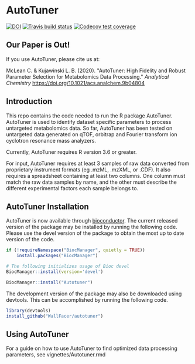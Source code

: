 # AutoTuner

<!-- badges: start -->
[![DOI](https://zenodo.org/badge/DOI/10.5281/zenodo.3270590.svg)](https://doi.org/10.5281/zenodo.3270590)
  [![Travis build status](https://travis-ci.org/crmclean/Autotuner.svg?branch=master)](https://travis-ci.org/crmclean/Autotuner)
  [![Codecov test coverage](https://codecov.io/gh/crmclean/Autotuner/branch/master/graph/badge.svg)](https://codecov.io/gh/crmclean/Autotuner?branch=master)
  <!-- badges: end -->

## Our Paper is Out!

If you use AutoTuner, please cite us at:

McLean C. & Kujawinski L. B. (2020). "AutoTuner: High Fidelity and Robust Parameter Selection for Metabolomics Data Processing." _Analytical Chemistry_ https://doi.org/10.1021/acs.analchem.9b04804 

## Introduction

This repo contains the code needed to run the R package AutoTuner. AutoTuner is used to identify dataset specific parameters to process untargeted metabolomics data. So far, AutoTuner has been tested on untargeted data generated on qTOF, orbitrap and Fourier transform ion cyclotron resonance mass analyzers. 

Currently, AutoTuner requires R version 3.6 or greater. 

For input, AutoTuner requires at least 3 samples of raw data converted from proprietary instrument formats (eg .mzML, .mzXML, or .CDF). It also requires a spreadsheet containing at least two columns. One column must match the raw data samples by name, and the other must describe the different experimental factors each sample belongs to. 

## AutoTuner Installation

AutoTuner is now available through [bioconductor](https://bioconductor.org/packages/devel/bioc/html/Autotuner.html). The current released version of the package may be installed by running the following code. Please use the devel version of the package to obtain the most up to date version of the code. 

```r
if (!requireNamespace("BiocManager", quietly = TRUE))
    install.packages("BiocManager")

# The following initializes usage of Bioc devel
BiocManager::install(version='devel')

BiocManager::install("Autotuner")
```

The development version of the package may also be downloaded using devtools. This can be accomplished by running the following code. 

```r
library(devtools)
install_github("WallFacer/autotuner")
```

## Using AutoTuner

For a guide on how to use AutoTuner to find optimized data processing parameters, see vignettes/Autotuner.rmd
